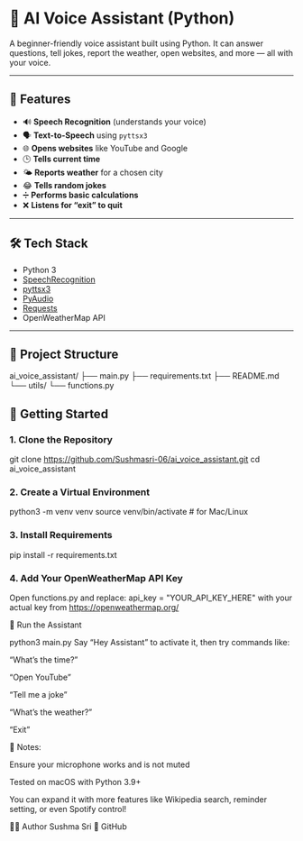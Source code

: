 # 🧠 AI Voice Assistant (Python)

A beginner-friendly voice assistant built using Python. It can answer questions, tell jokes, report the weather, open websites, and more — all with your voice.

---

## 🎯 Features

- 🔊 **Speech Recognition** (understands your voice)
- 🗣️ **Text-to-Speech** using `pyttsx3`
- 🌐 **Opens websites** like YouTube and Google
- 🕒 **Tells current time**
- 🌤️ **Reports weather** for a chosen city
- 😂 **Tells random jokes**
- ➗ **Performs basic calculations**
- ❌ **Listens for “exit” to quit**

---

## 🛠️ Tech Stack

- Python 3
- [SpeechRecognition](https://pypi.org/project/SpeechRecognition/)
- [pyttsx3](https://pypi.org/project/pyttsx3/)
- [PyAudio](https://pypi.org/project/PyAudio/)
- [Requests](https://pypi.org/project/requests/)
- OpenWeatherMap API

---

## 📁 Project Structure

ai_voice_assistant/
├── main.py
├── requirements.txt
├── README.md
└── utils/
└── functions.py
## 🚀 Getting Started

### 1. Clone the Repository

git clone https://github.com/Sushmasri-06/ai_voice_assistant.git
cd ai_voice_assistant

### 2. Create a Virtual Environment

python3 -m venv venv
source venv/bin/activate  # for Mac/Linux

### 3. Install Requirements

pip install -r requirements.txt

### 4. Add Your OpenWeatherMap API Key

Open functions.py and replace:
api_key = "YOUR_API_KEY_HERE"
with your actual key from https://openweathermap.org/

🧪 Run the Assistant

python3 main.py
Say “Hey Assistant” to activate it, then try commands like:

“What’s the time?”

“Open YouTube”

“Tell me a joke”

“What’s the weather?”

“Exit”

📌 Notes:

Ensure your microphone works and is not muted

Tested on macOS with Python 3.9+

You can expand it with more features like Wikipedia search, reminder setting, or even Spotify control!


👩‍💻 Author
Sushma Sri
🔗 GitHub
